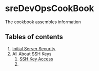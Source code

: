 # sreDevOpsCookBook
The cookbook assembles information

## Tables of contents

1. [Initial Server Security](https://github.com/sandeep2400/sreDevOpsCookBook/blob/master/Initial%20Server%20Security.md)
1. All About SSH Keys
	1. [SSH Key Access](https://github.com/sandeep2400/sreDevOpsCookBook/blob/master/SSH%20Key%20Access.md)
	1. 
